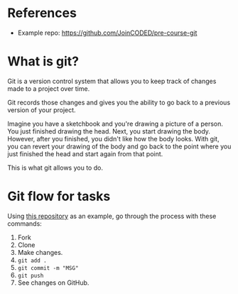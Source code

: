# References

- Example repo: https://github.com/JoinCODED/pre-course-git

# What is git?

Git is a version control system that allows you to keep track of changes made to a project over time.

Git records those changes and gives you the ability to go back to a previous version of your project.

Imagine you have a sketchbook and you're drawing a picture of a person. You just finished drawing the head. Next, you start drawing the body. However, after you finished, you didn't like how the body looks. With git, you can revert your drawing of the body and go back to the point where you just finished the head and start again from that point.

This is what git allows you to do.

# Git flow for tasks

Using [this repository](https://github.com/JoinCODED/pre-course-git) as an example, go through the process with these commands:

1. Fork
2. Clone
3. Make changes.
4. `git add .`
5. `git commit -m "MSG"`
6. `git push`
7. See changes on GitHub.
